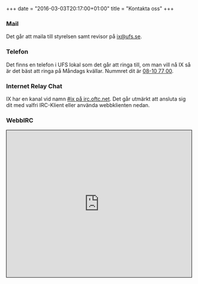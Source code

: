 +++
date = "2016-03-03T20:17:00+01:00"
title = "Kontakta oss"
+++

### Mail
Det går att maila till styrelsen samt revisor på [ix@ufs.se](mailto:ix@ufs.se).

### Telefon
Det finns en telefon i UFS lokal som det går att ringa till, om man vill nå IX
så är det bäst att ringa på Måndags kvällar. Nummret dit är
[08-10 77 00](tel:+468-10-77-00).

### Internet Relay Chat
IX har en kanal vid namn [#ix på irc.oftc.net](irc://irc.oftc.net/ix). Det går
utmärkt att ansluta sig dit med valfri IRC-Klient eller använda webbklienten
nedan.

### WebbIRC
<iframe src="https://webchat.oftc.net/?channels=ix" style="border: 1px solid black; width: 100%; height: 400px;"></iframe>
